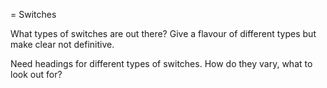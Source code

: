 = Switches

What types of switches are out there? Give a flavour of different types
but make clear not definitive.

Need headings for different types of switches. How do they vary, what to
look out for?
